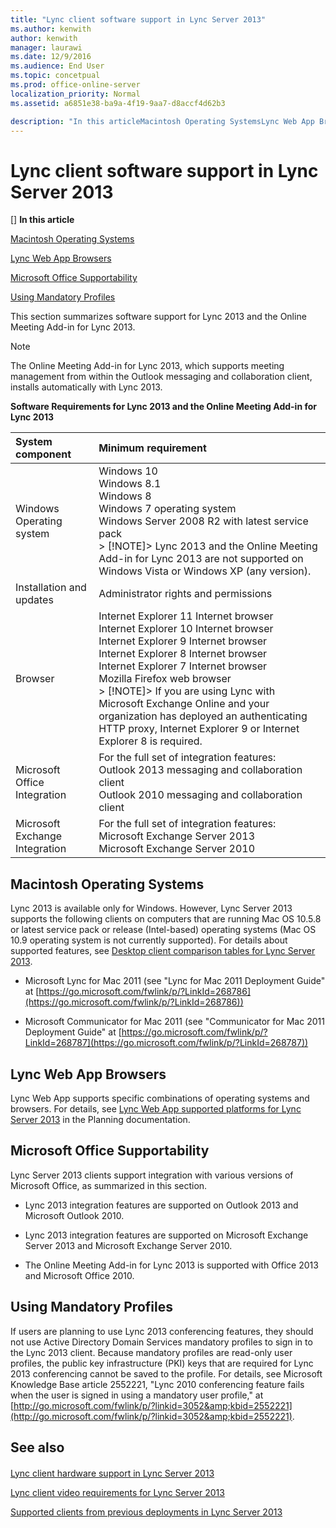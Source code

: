 ```yaml
---
title: "Lync client software support in Lync Server 2013"
ms.author: kenwith
author: kenwith
manager: laurawi
ms.date: 12/9/2016
ms.audience: End User
ms.topic: concetpual
ms.prod: office-online-server
localization_priority: Normal
ms.assetid: a6851e38-ba9a-4f19-9aa7-d8accf4d62b3

description: "In this articleMacintosh Operating SystemsLync Web App BrowsersMicrosoft Office SupportabilityUsing Mandatory Profiles"
---
```


# Lync client software support in Lync Server 2013
[]
 **In this article**
  
[Macintosh Operating Systems](#sectionSection0)
  
[Lync Web App Browsers](#sectionSection1)
  
[Microsoft Office Supportability](#sectionSection2)
  
[Using Mandatory Profiles](#sectionSection3)
  
This section summarizes software support for Lync 2013 and the Online Meeting Add-in for Lync 2013.
  
> [!NOTE]
> The Online Meeting Add-in for Lync 2013, which supports meeting management from within the Outlook messaging and collaboration client, installs automatically with Lync 2013. 
  
**Software Requirements for Lync 2013 and the Online Meeting Add-in for Lync 2013**

|**System component**|**Minimum requirement**|
|:-----|:-----|
|Windows Operating system  <br/> |Windows 10  <br/> Windows 8.1  <br/> Windows 8  <br/> Windows 7 operating system  <br/> Windows Server 2008 R2 with latest service pack  <br/> > [!NOTE]> Lync 2013 and the Online Meeting Add-in for Lync 2013 are not supported on Windows Vista or Windows XP (any version).           |
|Installation and updates  <br/> |Administrator rights and permissions  <br/> |
|Browser  <br/> |Internet Explorer 11 Internet browser  <br/>  Internet Explorer 10 Internet browser  <br/> Internet Explorer 9 Internet browser  <br/> Internet Explorer 8 Internet browser  <br/> Internet Explorer 7 Internet browser  <br/> Mozilla Firefox web browser  <br/> > [!NOTE]> If you are using Lync with Microsoft Exchange Online and your organization has deployed an authenticating HTTP proxy, Internet Explorer 9 or Internet Explorer 8 is required.           |
|Microsoft Office Integration  <br/> | For the full set of integration features:  <br/>  Outlook 2013 messaging and collaboration client  <br/>  Outlook 2010 messaging and collaboration client  <br/> |
|Microsoft Exchange Integration  <br/> | For the full set of integration features:  <br/>  Microsoft Exchange Server 2013  <br/>  Microsoft Exchange Server 2010  <br/> |
   
## Macintosh Operating Systems
<a name="sectionSection0"> </a>

Lync 2013 is available only for Windows. However, Lync Server 2013 supports the following clients on computers that are running Mac OS 10.5.8 or latest service pack or release (Intel-based) operating systems (Mac OS 10.9 operating system is not currently supported). For details about supported features, see [Desktop client comparison tables for Lync Server 2013](desktop-client-comparison-tables.md).
  
- Microsoft Lync for Mac 2011 (see "Lync for Mac 2011 Deployment Guide" at [https://go.microsoft.com/fwlink/p/?LinkId=268786](https://go.microsoft.com/fwlink/p/?LinkId=268786))
    
- Microsoft Communicator for Mac 2011 (see "Communicator for Mac 2011 Deployment Guide" at [https://go.microsoft.com/fwlink/p/?LinkId=268787](https://go.microsoft.com/fwlink/p/?LinkId=268787))
    
## Lync Web App Browsers
<a name="sectionSection1"> </a>

Lync Web App supports specific combinations of operating systems and browsers. For details, see [Lync Web App supported platforms for Lync Server 2013](lync-web-app-supported-platforms.md) in the Planning documentation. 
  
## Microsoft Office Supportability
<a name="sectionSection2"> </a>

Lync Server 2013 clients support integration with various versions of Microsoft Office, as summarized in this section.
  
- Lync 2013 integration features are supported on Outlook 2013 and Microsoft Outlook 2010.
    
- Lync 2013 integration features are supported on Microsoft Exchange Server 2013 and Microsoft Exchange Server 2010.
    
- The Online Meeting Add-in for Lync 2013 is supported with Office 2013 and Microsoft Office 2010.
    
## Using Mandatory Profiles
<a name="sectionSection3"> </a>

If users are planning to use Lync 2013 conferencing features, they should not use Active Directory Domain Services mandatory profiles to sign in to the Lync 2013 client. Because mandatory profiles are read-only user profiles, the public key infrastructure (PKI) keys that are required for Lync 2013 conferencing cannot be saved to the profile. For details, see Microsoft Knowledge Base article 2552221, "Lync 2010 conferencing feature fails when the user is signed in using a mandatory user profile," at [http://go.microsoft.com/fwlink/p/?linkid=3052&amp;kbid=2552221](http://go.microsoft.com/fwlink/p/?linkid=3052&amp;kbid=2552221). 
  
## See also
<a name="sectionSection3"> </a>

#### 

[Lync client hardware support in Lync Server 2013](lync-client-hardware-support.md)
  
[Lync client video requirements for Lync Server 2013](lync-client-video-requirements.md)
  
[Supported clients from previous deployments in Lync Server 2013](supported-clients-from-previous-deployments.md)

